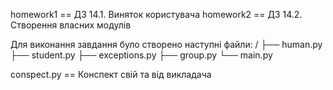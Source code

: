 homework1 == ДЗ 14.1. Виняток користувача
homework2 == ДЗ 14.2. Створення власних модулів

Для виконання завдання було створено наступні файли:
/
├── human.py
├── student.py
├── exceptions.py
├── group.py
└── main.py

conspect.py ==  Конспект свій та від викладача
